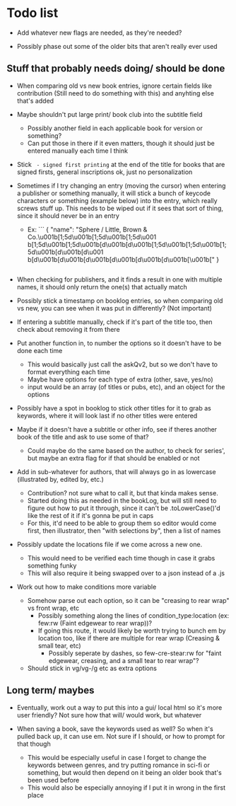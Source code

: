 # Todo list

- Add whatever new flags are needed, as they're needed?

- Possibly phase out some of the older bits that aren't really ever used


## Stuff that probably needs doing/ should be done

- When comparing old vs new book entries, ignore certain fields like contribution (Still need to do something with this)
  and anyhting else that's added

- Maybe shouldn't put large print/ book club into the subtitle field
    * Possibly another field in each applicable book for version or something?
    * Can put those in there if it even matters, though it should just be
      entered manually each time I think

- Stick ` - signed first printing` at the end of the title for books that are signed
  firsts, general inscriptions ok, just no personalization

- Sometimes if I try changing an entry (moving the cursor) when entering a publisher or something
  manually, it will stick a bunch of keycode characters or something (example below) into the entry, which really screws stuff up.
  This needs to be wiped out if it sees that sort of thing, since it should never be in an entry
    * Ex: ```
        {
            "name": "Sphere / Little, Brown & Co.\u001b[1;5d\u001b[1;5d\u001b[1;5d\u001
            b[1;5d\u001b[1;5d\u001b[d\u001b[d\u001b[1;5d\u001b[1;5d\u001b[1;5d\u001b[d\u001b[d\u001
            b[d\u001b[d\u001b[d\u001b[d\u001b[d\u001b[d\u001b[\u001b["
        }
        ```

- When checking for publishers, and it finds a result in one with multiple names, it should only return the one(s) that actually match

- Possibly stick a timestamp on booklog entries, so when comparing old vs new, you can see when it was put in differently? (Not important)

- If entering a subtitle manually, check if it's part of the title too, then check about removing it from there

- Put another function in, to number the options so it doesn't have to be done each time
    * This would basically just call the askQv2, but so we don't have to format everything each time
    * Maybe have options for each type of extra (other, save, yes/no)
    * input would be an array (of titles or pubs, etc), and an object for the options

- Possibly have a spot in booklog to stick other titles for it to grab as keywords, where it will look last if no other titles were entered

- Maybe if it doesn't have a subtitle or other info, see if theres another book of the title and ask to use some of that?
    * Could maybe do the same based on the author, to check for series', but maybe an extra flag for if that should be enabled or not

- Add in sub-whatever for authors, that will always go in as lowercase (illustrated by, edited by, etc.)
    * Contribution? not sure what to call it, but that kinda makes sense.
    * Started doing this as needed in the bookLog, but will still need to figure out how to put it through, since it can't be .toLowerCase()'d like the rest of it if it's gonna be put in caps
    * For this, it'd need to be able to group them so editor would come first, then illustrator, then "with selections by", then a list of names

- Possibly update the locations file if we come across a new one.
    * This would need to be verified each time though in case it grabs something funky
    * This will also require it being swapped over to a json instead of a .js

- Work out how to make conditions more variable
    * Somehow parse out each option, so it can be "creasing to rear wrap" vs front wrap, etc
        - Possibly something along the lines of condition_type:location (ex: few:rw  (Faint edgewear to rear wrap))?
        - If going this route, it would likely be worth trying to bunch em by location too, like if there are multiple for rear wrap (Creasing & small tear, etc)
            * Possibly seperate by dashes, so few-cre-stear:rw for "faint edgewear, creasing, and a small tear to rear wrap"?
    * Should stick in vg/vg-/g etc as extra options


## Long term/ maybes

- Eventually, work out a way to put this into a gui/ local html so it's more user friendly?
  Not sure how that will/ would work, but whatever

- When saving a book, save the keywords used as well? So when it's pulled back up, it can use em. Not sure if I should, or how to prompt for that though
    * This would be especially useful in case I forget to change the keywords between genres, and try putting romance in sci-fi or something, but would then depend on it being an older book that's been used before
    * This would also be especially annoying if I put it in wrong in the first place
